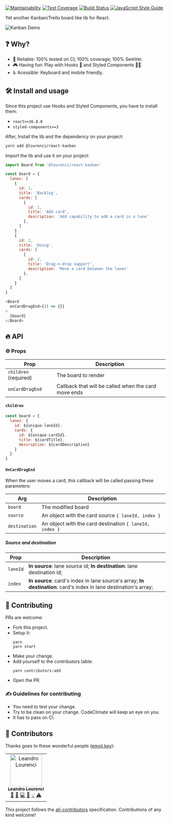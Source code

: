 [![Maintainability](https://api.codeclimate.com/v1/badges/c602758e03850fdb8b64/maintainability)](https://codeclimate.com/github/lourenci/react-kanban/maintainability)
[![Test Coverage](https://api.codeclimate.com/v1/badges/c602758e03850fdb8b64/test_coverage)](https://codeclimate.com/github/lourenci/react-kanban/test_coverage)
[![Build Status](https://travis-ci.org/lourenci/react-kanban.svg?branch=master)](https://travis-ci.org/lourenci/react-kanban)
[![JavaScript Style Guide](https://img.shields.io/badge/code_style-standard-brightgreen.svg)](https://standardjs.com)

Yet another Kanban/Trello board like lib for React.

![Kanban Demo](https://i.imgur.com/i0dX0q1.gif)

## ❓ Why?

  * 👊 Reliable: 100% tested on CI; 100% coverage; 100% SemVer.
  * 🎮 Having fun: Play with Hooks 🎣 and Styled Components 💅🏻.
  * ♿️ Acessible: Keyboard and mobile friendly.

## 🛠 Install and usage

Since this project use Hooks and Styled Components, you have to install them:
  * `react>=16.8.0`
  * `styled-components>=3`

After, Install the lib and the dependency on your project:
  ```bash
  yarn add @lourenci/react-kanban
  ```
Import the lib and use it on your project:
```js
import Board from '@lourenci/react-kanban'

const board = {
  lanes: [
    {
      id: 1,
      title: 'Backlog',
      cards: [
        {
          id: 1,
          title: 'Add card',
          description: 'Add capability to add a card in a lane'
        },
      ]
    }
    {
      id: 2,
      title: 'Doing',
      cards: [
        {
          id: 2,
          title: 'Drag-n-drop support',
          description: 'Move a card between the lanes'
        },
      ]
    }
  ]
}

<Board
  onCardDragEnd={() => {}}
>
  {board}
</Board>
```

## 🔥 API
### ⚙️ Props

| Prop                  | Description                                          |
|-----------------------|------------------------------------------------------|
| `children` (required) | The board to render                                  |
| `onCardDragEnd`       | Callback that will be called when the card move ends |

#### `children`
```js
const board = {
  lanes: {
    id: ${unique-laneId},
    cards: {
      id: ${unique-cardId},
      title: ${cardTitle},
      description: ${cardDescription}
    }
  }
}
```

#### `OnCardDragEnd`
When the user moves a card, this callback will be called passing these parameters:

| Arg          | Description                                            |
|--------------|------------------------------------------------------- |
| `board`      | The modified board                                     |
| `source`     | An object with the card source `{ laneId, index }`     |
| `destination`| An object with the card destination `{ laneId, index }`|

##### Source and destination

| Prop    | Description                                                            |
|---------|------------------------------------------------------------------------|
| `laneId`| **In source**: lane source id; **In destination**: lane destination id;|
| `index` | **In source**: card's index in lane source's array; **In destination**: card's index in lane destination's array;|

## 🤝 Contributing

PRs are welcome:
  * Fork this project.
  * Setup it:
      ```
      yarn
      yarn start
      ```
  * Make your change.
  * Add yourself to the contributors table:
      ```
      yarn contributors:add
      ```
  * Open the PR.

### ✍️ Guidelines for contributing
  * You need to test your change.
  * Try to be clean on your change. CodeClimate will keep an eye on you.
  * It has to pass on CI.

## 🤖 Contributors

Thanks goes to these wonderful people ([emoji key](https://allcontributors.org/docs/en/emoji-key)):

<!-- ALL-CONTRIBUTORS-LIST:START - Do not remove or modify this section -->
<!-- prettier-ignore -->
<table><tr><td align="center"><a href="https://blog.lourenci.com/"><img src="https://avatars3.githubusercontent.com/u/2339362?v=4" width="100px;" alt="Leandro Lourenci"/><br /><sub><b>Leandro Lourenci</b></sub></a><br /><a href="#question-lourenci" title="Answering Questions">💬</a> <a href="https://github.com/lourenci/react-kanban/issues?q=author%3Alourenci" title="Bug reports">🐛</a> <a href="https://github.com/lourenci/react-kanban/commits?author=lourenci" title="Code">💻</a> <a href="https://github.com/lourenci/react-kanban/commits?author=lourenci" title="Documentation">📖</a> <a href="#example-lourenci" title="Examples">💡</a> <a href="https://github.com/lourenci/react-kanban/commits?author=lourenci" title="Tests">⚠️</a></td></tr></table>

<!-- ALL-CONTRIBUTORS-LIST:END -->

This project follows the [all-contributors](https://github.com/all-contributors/all-contributors) specification. Contributions of any kind welcome!
